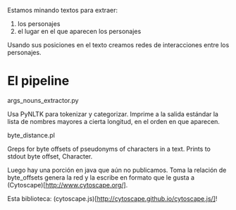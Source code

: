 Estamos minando textos para extraer:

1. los personajes
2. el lugar en el que aparecen los personajes

Usando sus posiciones en el texto creamos redes de interacciones entre los personajes.


El pipeline
===========

args_nouns_extractor.py

Usa PyNLTK para tokenizar y categorizar. Imprime a la salida estándar la lista de nombres mayores a cierta longitud, en el orden en que aparecen.


byte_distance.pl

Greps for byte offsets of pseudonyms of characters in a text. Prints to stdout byte offset, Character.


Luego hay una porción en java que aún no publicamos. Toma la relación de byte_offsets genera la red y la escribe en formato que le gusta a (Cytoscape)[http://www.cytoscape.org/].

Esta biblioteca: (cytoscape.js)[http://cytoscape.github.io/cytoscape.js/]!
